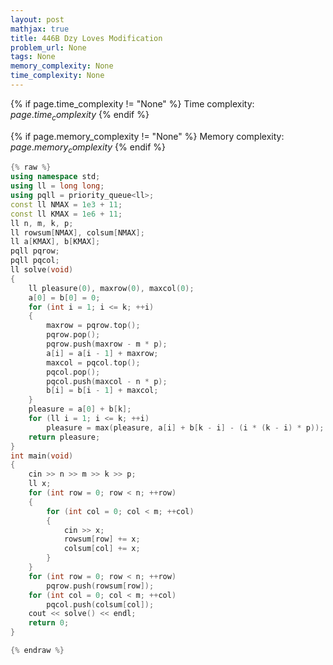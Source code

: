 ```yaml
---
layout: post
mathjax: true
title: 446B Dzy Loves Modification
problem_url: None
tags: None
memory_complexity: None
time_complexity: None
---
```




{% if page.time_complexity != "None" %}
Time complexity: ${{ page.time_complexity }}$
{% endif %}

{% if page.memory_complexity != "None" %}
Memory complexity: ${{ page.memory_complexity }}$
{% endif %}

```cpp
{% raw %}
using namespace std;
using ll = long long;
using pqll = priority_queue<ll>;
const ll NMAX = 1e3 + 11;
const ll KMAX = 1e6 + 11;
ll n, m, k, p;
ll rowsum[NMAX], colsum[NMAX];
ll a[KMAX], b[KMAX];
pqll pqrow;
pqll pqcol;
ll solve(void)
{
    ll pleasure(0), maxrow(0), maxcol(0);
    a[0] = b[0] = 0;
    for (int i = 1; i <= k; ++i)
    {
        maxrow = pqrow.top();
        pqrow.pop();
        pqrow.push(maxrow - m * p);
        a[i] = a[i - 1] + maxrow;
        maxcol = pqcol.top();
        pqcol.pop();
        pqcol.push(maxcol - n * p);
        b[i] = b[i - 1] + maxcol;
    }
    pleasure = a[0] + b[k];
    for (ll i = 1; i <= k; ++i)
        pleasure = max(pleasure, a[i] + b[k - i] - (i * (k - i) * p));
    return pleasure;
}
int main(void)
{
    cin >> n >> m >> k >> p;
    ll x;
    for (int row = 0; row < n; ++row)
    {
        for (int col = 0; col < m; ++col)
        {
            cin >> x;
            rowsum[row] += x;
            colsum[col] += x;
        }
    }
    for (int row = 0; row < n; ++row)
        pqrow.push(rowsum[row]);
    for (int col = 0; col < m; ++col)
        pqcol.push(colsum[col]);
    cout << solve() << endl;
    return 0;
}

{% endraw %}
```